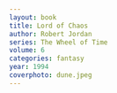 ```yaml
---
layout: book
title: Lord of Chaos
author: Robert Jordan
series: The Wheel of Time
volume: 6
categories: fantasy
year: 1994
coverphoto: dune.jpeg
---
```


